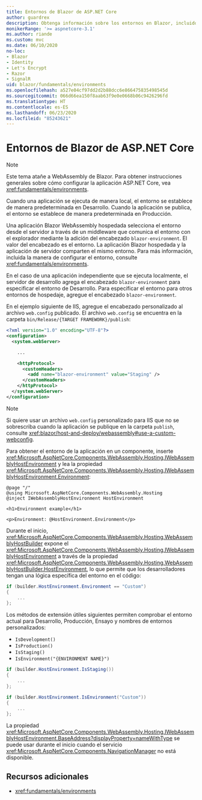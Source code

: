 ```yaml
---
title: Entornos de Blazor de ASP.NET Core
author: guardrex
description: Obtenga información sobre los entornos en Blazor, incluido cómo configurar el entorno de una aplicación WebAssembly de Blazor.
monikerRange: '>= aspnetcore-3.1'
ms.author: riande
ms.custom: mvc
ms.date: 06/10/2020
no-loc:
- Blazor
- Identity
- Let's Encrypt
- Razor
- SignalR
uid: blazor/fundamentals/environments
ms.openlocfilehash: a527e04cf97dd2d2b88dcc6e866475835498545d
ms.sourcegitcommit: 066d66ea150f8aab63f9e0e0668b06c9426296fd
ms.translationtype: HT
ms.contentlocale: es-ES
ms.lasthandoff: 06/23/2020
ms.locfileid: "85243621"
---
```

# <a name="aspnet-core-blazor-environments"></a>Entornos de Blazor de ASP.NET Core

> [!NOTE]
> Este tema atañe a WebAssembly de Blazor. Para obtener instrucciones generales sobre cómo configurar la aplicación ASP.NET Core, vea <xref:fundamentals/environments>.

Cuando una aplicación se ejecuta de manera local, el entorno se establece de manera predeterminada en Desarrollo. Cuando la aplicación se publica, el entorno se establece de manera predeterminada en Producción.

Una aplicación Blazor WebAssembly hospedada selecciona el entorno desde el servidor a través de un middleware que comunica el entorno con el explorador mediante la adición del encabezado `blazor-environment`. El valor del encabezado es el entorno. La aplicación Blazor hospedada y la aplicación de servidor comparten el mismo entorno. Para más información, incluida la manera de configurar el entorno, consulte <xref:fundamentals/environments>.

En el caso de una aplicación independiente que se ejecuta localmente, el servidor de desarrollo agrega el encabezado `blazor-environment` para especificar el entorno de Desarrollo. Para especificar el entorno para otros entornos de hospedaje, agregue el encabezado `blazor-environment`.

En el ejemplo siguiente de IIS, agregue el encabezado personalizado al archivo `web.config` publicado. El archivo `web.config` se encuentra en la carpeta `bin/Release/{TARGET FRAMEWORK}/publish`:

```xml
<?xml version="1.0" encoding="UTF-8"?>
<configuration>
  <system.webServer>

    ...

    <httpProtocol>
      <customHeaders>
        <add name="blazor-environment" value="Staging" />
      </customHeaders>
    </httpProtocol>
  </system.webServer>
</configuration>
```

> [!NOTE]
> Si quiere usar un archivo `web.config` personalizado para IIS que no se sobrescriba cuando la aplicación se publique en la carpeta `publish`, consulte <xref:blazor/host-and-deploy/webassembly#use-a-custom-webconfig>.

Para obtener el entorno de la aplicación en un componente, inserte <xref:Microsoft.AspNetCore.Components.WebAssembly.Hosting.IWebAssemblyHostEnvironment> y lea la propiedad <xref:Microsoft.AspNetCore.Components.WebAssembly.Hosting.IWebAssemblyHostEnvironment.Environment>:

```razor
@page "/"
@using Microsoft.AspNetCore.Components.WebAssembly.Hosting
@inject IWebAssemblyHostEnvironment HostEnvironment

<h1>Environment example</h1>

<p>Environment: @HostEnvironment.Environment</p>
```

Durante el inicio, <xref:Microsoft.AspNetCore.Components.WebAssembly.Hosting.WebAssemblyHostBuilder> expone el <xref:Microsoft.AspNetCore.Components.WebAssembly.Hosting.IWebAssemblyHostEnvironment> a través de la propiedad <xref:Microsoft.AspNetCore.Components.WebAssembly.Hosting.WebAssemblyHostBuilder.HostEnvironment>, lo que permite que los desarrolladores tengan una lógica específica del entorno en el código:

```csharp
if (builder.HostEnvironment.Environment == "Custom")
{
    ...
};
```

Los métodos de extensión útiles siguientes permiten comprobar el entorno actual para Desarrollo, Producción, Ensayo y nombres de entornos personalizados:

* `IsDevelopment()`
* `IsProduction()`
* `IsStaging()`
* `IsEnvironment("{ENVIRONMENT NAME}")`

```csharp
if (builder.HostEnvironment.IsStaging())
{
    ...
};

if (builder.HostEnvironment.IsEnvironment("Custom"))
{
    ...
};
```

La propiedad <xref:Microsoft.AspNetCore.Components.WebAssembly.Hosting.IWebAssemblyHostEnvironment.BaseAddress?displayProperty=nameWithType> se puede usar durante el inicio cuando el servicio <xref:Microsoft.AspNetCore.Components.NavigationManager> no está disponible.

## <a name="additional-resources"></a>Recursos adicionales

* <xref:fundamentals/environments>
